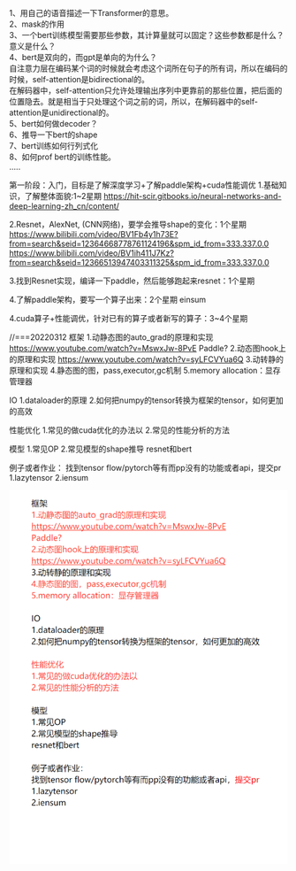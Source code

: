 1、用自己的语音描述一下Transformer的意思。<br/>
2、mask的作用<br/>
3、一个bert训练模型需要那些参数，其计算量就可以固定？这些参数都是什么？意义是什么？<br/>
4、bert是双向的，而gpt是单向的为什么？<br/>
自注意力层在编码某个词的时候就会考虑这个词所在句子的所有词，所以在编码的时候，self-attention是bidirectional的。<br/>
在解码器中，self-attention只允许处理输出序列中更靠前的那些位置，把后面的位置隐去。就是相当于只处理这个词之前的词，所以，在解码器中的self-attention是unidirectional的。<br/>
5、bert如何做decoder？<br/>
6、推导一下bert的shape<br/>
7、bert训练如何行列式化<br/>
8、如何prof bert的训练性能。<br/>
.....


第一阶段：入门，目标是了解深度学习+了解paddle架构+cuda性能调优
1.基础知识，了解整体面貌:1~2星期
https://hit-scir.gitbooks.io/neural-networks-and-deep-learning-zh_cn/content/

2.Resnet，AlexNet, (CNN网络)，要学会推导shape的变化：1个星期
https://www.bilibili.com/video/BV1Fb4y1h73E?from=search&seid=12364668778761124196&spm_id_from=333.337.0.0
https://www.bilibili.com/video/BV1ih411J7Kz?from=search&seid=12366513947403311325&spm_id_from=333.337.0.0

3.找到Resnet实现，编译一下paddle，然后能够跑起来resnet：1个星期

4.了解paddle架构，要写一个算子出来：2个星期
einsum

4.cuda算子+性能调优，针对已有的算子或者新写的算子：3~4个星期




//===20220312
框架
1.动静态图的auto_grad的原理和实现
https://www.youtube.com/watch?v=MswxJw-8PvE
Paddle?
2.动态图hook上的原理和实现
https://www.youtube.com/watch?v=syLFCVYua6Q
3.动转静的原理和实现
4.静态图的图，pass,executor,gc机制
5.memory allocation：显存管理器

IO
1.dataloader的原理
2.如何把numpy的tensor转换为框架的tensor，如何更加的高效

性能优化
1.常见的做cuda优化的办法以
2.常见的性能分析的方法

模型
1.常见OP
2.常见模型的shape推导
resnet和bert

例子或者作业：
找到tensor flow/pytorch等有而pp没有的功能或者api，提交pr
1.lazytensor
2.iensum

![pic](./最小集.png)
